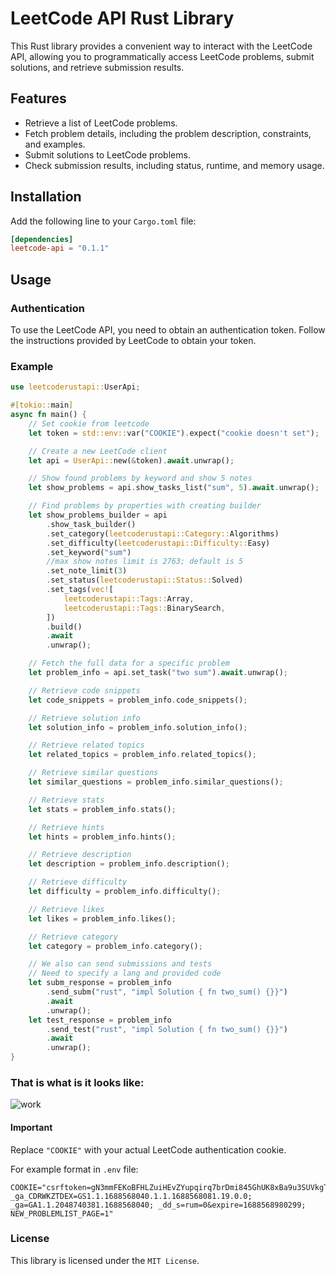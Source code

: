 # LeetCode API Rust Library
This Rust library provides a convenient way to interact with the LeetCode API, allowing you to programmatically access LeetCode problems, submit solutions, and retrieve submission results.
## Features
* Retrieve a list of LeetCode problems.
* Fetch problem details, including the problem description, constraints, and examples.
* Submit solutions to LeetCode problems.
* Check submission results, including status, runtime, and memory usage.

## Installation

Add the following line to your `Cargo.toml` file:
```toml
[dependencies]
leetcode-api = "0.1.1"
```
## Usage
### Authentication
To use the LeetCode API, you need to obtain an authentication token. Follow the instructions provided by LeetCode to obtain your token.

### Example
```rust
use leetcoderustapi::UserApi;

#[tokio::main]
async fn main() {
    // Set cookie from leetcode
    let token = std::env::var("COOKIE").expect("cookie doesn't set");

    // Create a new LeetCode client
    let api = UserApi::new(&token).await.unwrap();

    // Show found problems by keyword and show 5 notes
    let show_problems = api.show_tasks_list("sum", 5).await.unwrap();

    // Find problems by properties with creating builder
    let show_problems_builder = api
        .show_task_builder()
        .set_category(leetcoderustapi::Category::Algorithms)
        .set_difficulty(leetcoderustapi::Difficulty::Easy)
        .set_keyword("sum")
        //max show notes limit is 2763; default is 5
        .set_note_limit(3)
        .set_status(leetcoderustapi::Status::Solved)
        .set_tags(vec![
            leetcoderustapi::Tags::Array,
            leetcoderustapi::Tags::BinarySearch,
        ])
        .build()
        .await
        .unwrap();

    // Fetch the full data for a specific problem
    let problem_info = api.set_task("two sum").await.unwrap();

    // Retrieve code snippets
    let code_snippets = problem_info.code_snippets();

    // Retrieve solution info
    let solution_info = problem_info.solution_info();

    // Retrieve related topics
    let related_topics = problem_info.related_topics();

    // Retrieve similar questions
    let similar_questions = problem_info.similar_questions();

    // Retrieve stats
    let stats = problem_info.stats();

    // Retrieve hints
    let hints = problem_info.hints();

    // Retrieve description
    let description = problem_info.description();

    // Retrieve difficulty
    let difficulty = problem_info.difficulty();

    // Retrieve likes
    let likes = problem_info.likes();

    // Retrieve category
    let category = problem_info.category();

    // We also can send submissions and tests
    // Need to specify a lang and provided code
    let subm_response = problem_info
        .send_subm("rust", "impl Solution { fn two_sum() {}}")
        .await
        .unwrap();
    let test_response = problem_info
        .send_test("rust", "impl Solution { fn two_sum() {}}")
        .await
        .unwrap();
}
```
### That is what is it looks like:

![work](https://github.com/1101-1/LeetcodeRustAPI/assets/70093559/70806622-526f-4307-b3b6-c25335ed4421)


#### Important
Replace `"COOKIE"` with your actual LeetCode authentication cookie.

For example format in `.env` file:

```env
COOKIE="csrftoken=gN3mmFEKoBFHLZuiHEvZYupqirq7brDmi845GhUK8xBa9u3SUVkgTPFTPsLFuAzR; _ga_CDRWKZTDEX=GS1.1.1688568040.1.1.1688568081.19.0.0; _ga=GA1.1.2048740381.1688568040; _dd_s=rum=0&expire=1688568980299; NEW_PROBLEMLIST_PAGE=1"
```

### License
This library is licensed under the `MIT License`.

